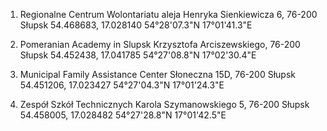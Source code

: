 1.	Regionalne Centrum Wolontariatu
aleja Henryka Sienkiewicza 6, 76-200 Słupsk
54.468683, 17.028140
54°28'07.3"N 17°01'41.3"E

2.	Pomeranian Academy in Slupsk
Krzysztofa Arciszewskiego, 76-200 Słupsk
54.452438, 17.041785
54°27'08.8"N 17°02'30.4"E

3.	Municipal Family Assistance Center
Słoneczna 15D, 76-200 Słupsk
54.451206, 17.023427
54°27'04.3"N 17°01'24.3"E

4.	Zespół Szkół Technicznych
Karola Szymanowskiego 5, 76-200 Słupsk
54.458005, 17.028482
54°27'28.8"N 17°01'42.5"E
